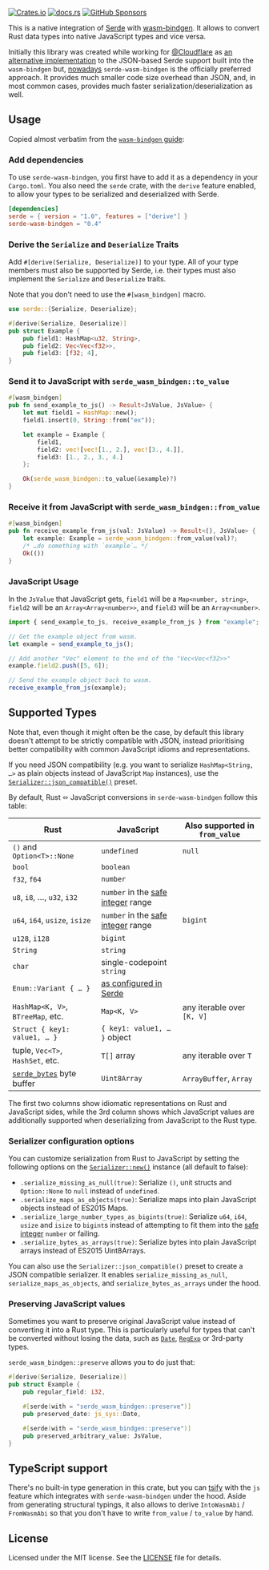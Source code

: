[![Crates.io](https://img.shields.io/crates/d/serde-wasm-bindgen?logo=rust)](https://crates.io/crates/serde-wasm-bindgen)
[![docs.rs](https://img.shields.io/docsrs/serde-wasm-bindgen)](https://docs.rs/serde-wasm-bindgen/)
[![GitHub Sponsors](https://img.shields.io/github/sponsors/rreverser)](https://github.com/sponsors/RReverser)

This is a native integration of [Serde](https://serde.rs/) with [wasm-bindgen](https://github.com/rustwasm/wasm-bindgen). It allows to convert Rust data types into native JavaScript types and vice versa.

Initially this library was created while working for [@Cloudflare](https://github.com/cloudflare) as [an alternative implementation](https://github.com/rustwasm/wasm-bindgen/issues/1258) to the JSON-based Serde support built into the `wasm-bindgen` but, [nowadays](https://github.com/rustwasm/wasm-bindgen/pull/3031) `serde-wasm-bindgen` is the officially preferred approach. It provides much smaller code size overhead than JSON, and, in most common cases, provides much faster serialization/deserialization as well.

## Usage

Copied almost verbatim from the [`wasm-bindgen` guide](https://rustwasm.github.io/wasm-bindgen/reference/arbitrary-data-with-serde.html#serializing-and-deserializing-arbitrary-data-into-and-from-jsvalue-with-serde):

### Add dependencies

To use `serde-wasm-bindgen`, you first have to add it as a dependency in your
`Cargo.toml`. You also need the `serde` crate, with the `derive` feature
enabled, to allow your types to be serialized and deserialized with Serde.

```toml
[dependencies]
serde = { version = "1.0", features = ["derive"] }
serde-wasm-bindgen = "0.4"
```

### Derive the `Serialize` and `Deserialize` Traits

Add `#[derive(Serialize, Deserialize)]` to your type. All of your type
members must also be supported by Serde, i.e. their types must also implement
the `Serialize` and `Deserialize` traits.

Note that you don't need to use the `#[wasm_bindgen]` macro.

```rust
use serde::{Serialize, Deserialize};

#[derive(Serialize, Deserialize)]
pub struct Example {
    pub field1: HashMap<u32, String>,
    pub field2: Vec<Vec<f32>>,
    pub field3: [f32; 4],
}
```

### Send it to JavaScript with `serde_wasm_bindgen::to_value`

```rust
#[wasm_bindgen]
pub fn send_example_to_js() -> Result<JsValue, JsValue> {
    let mut field1 = HashMap::new();
    field1.insert(0, String::from("ex"));

    let example = Example {
        field1,
        field2: vec![vec![1., 2.], vec![3., 4.]],
        field3: [1., 2., 3., 4.]
    };

    Ok(serde_wasm_bindgen::to_value(&example)?)
}
```

### Receive it from JavaScript with `serde_wasm_bindgen::from_value`

```rust
#[wasm_bindgen]
pub fn receive_example_from_js(val: JsValue) -> Result<(), JsValue> {
    let example: Example = serde_wasm_bindgen::from_value(val)?;
    /* …do something with `example`… */
    Ok(())
}
```

### JavaScript Usage

In the `JsValue` that JavaScript gets, `field1` will be a `Map<number, string>`,
`field2` will be an `Array<Array<number>>`, and `field3` will be an `Array<number>`.

```js
import { send_example_to_js, receive_example_from_js } from "example";

// Get the example object from wasm.
let example = send_example_to_js();

// Add another "Vec" element to the end of the "Vec<Vec<f32>>"
example.field2.push([5, 6]);

// Send the example object back to wasm.
receive_example_from_js(example);
```

## Supported Types

Note that, even though it might often be the case, by default this library doesn't attempt
to be strictly compatible with JSON, instead prioritising better
compatibility with common JavaScript idioms and representations.

If you need JSON compatibility (e.g. you want to serialize `HashMap<String, …>`
as plain objects instead of JavaScript `Map` instances), use the
[`Serializer::json_compatible()`](https://docs.rs/serde-wasm-bindgen/latest/serde_wasm_bindgen/struct.Serializer.html#method.json_compatible) preset.

By default, Rust ⬄ JavaScript conversions in `serde-wasm-bindgen` follow this table:

| Rust                              | JavaScript                           | Also supported in `from_value` |
|-----------------------------------|--------------------------------------|--------------------------------|
| `()` and `Option<T>::None`        | `undefined`                          | `null`                         |
| `bool`                            | `boolean`                            |                                |
| `f32`, `f64`                      | `number`                             |                                |
| `u8`, `i8`, …, `u32`, `i32`       | `number` in the [safe integer] range |                                |
| `u64`, `i64`, `usize`, `isize`    | `number` in the [safe integer] range | `bigint`                       |
| `u128`, `i128`                    | `bigint`                             |                                |
| `String`                          | `string`                             |                                |
| `char`                            | single-codepoint `string`            |                                |
| `Enum::Variant { … }`             | [as configured in Serde]             |                                |
| `HashMap<K, V>`, `BTreeMap`, etc. | `Map<K, V>`                          | any iterable over `[K, V]`     |
| `Struct { key1: value1, … }`      | `{ key1: value1, … }` object         |                                |
| tuple, `Vec<T>`, `HashSet`, etc.  | `T[]` array                          | any iterable over `T`          |
| [`serde_bytes`] byte buffer       | `Uint8Array`                         | `ArrayBuffer`, `Array`         |

[as configured in Serde]: https://serde.rs/enum-representations.html
[safe integer]: https://developer.mozilla.org/en-US/docs/Web/JavaScript/Reference/Global_Objects/Number/isSafeInteger
[`serde_bytes`]: https://github.com/serde-rs/bytes

The first two columns show idiomatic representations on Rust and JavaScript sides, while the 3rd column shows which JavaScript values
are additionally supported when deserializing from JavaScript to the Rust type.

### Serializer configuration options

You can customize serialization from Rust to JavaScript by setting the following options on the [`Serializer::new()`](https://docs.rs/serde-wasm-bindgen/latest/serde_wasm_bindgen/struct.Serializer.html) instance (all default to false):

- `.serialize_missing_as_null(true)`: Serialize `()`, unit structs and `Option::None` to `null` instead of `undefined`.
- `.serialize_maps_as_objects(true)`: Serialize maps into plain JavaScript objects instead of ES2015 Maps.
- `.serialize_large_number_types_as_bigints(true)`: Serialize `u64`, `i64`, `usize` and `isize` to `bigint`s instead of attempting to fit them into the [safe integer] `number` or failing.
- `.serialize_bytes_as_arrays(true)`: Serialize bytes into plain JavaScript arrays instead of ES2015 Uint8Arrays.

You can also use the `Serializer::json_compatible()` preset to create a JSON compatible serializer. It enables `serialize_missing_as_null`, `serialize_maps_as_objects`, and `serialize_bytes_as_arrays` under the hood.

### Preserving JavaScript values

Sometimes you want to preserve original JavaScript value instead of converting it into a Rust type. This is particularly useful for types that can't be converted without losing the data, such as [`Date`](https://docs.rs/js-sys/latest/js_sys/struct.Date.html), [`RegExp`](https://docs.rs/js-sys/latest/js_sys/struct.RegExp.html) or 3rd-party types.

`serde_wasm_bindgen::preserve` allows you to do just that:

```rust
#[derive(Serialize, Deserialize)]
pub struct Example {
    pub regular_field: i32,

    #[serde(with = "serde_wasm_bindgen::preserve")]
    pub preserved_date: js_sys::Date,

    #[serde(with = "serde_wasm_bindgen::preserve")]
    pub preserved_arbitrary_value: JsValue,
}
```

## TypeScript support

There's no built-in type generation in this crate, but you can [tsify](https://github.com/madonoharu/tsify) with the `js` feature which integrates with `serde-wasm-bindgen` under the hood. Aside from generating structural typings, it also allows to derive `IntoWasmAbi` / `FromWasmAbi` so that you don't have to write `from_value` / `to_value` by hand.

## License

Licensed under the MIT license. See the
[LICENSE](https://github.com/RReverser/serde-wasm-bindgen/blob/master/LICENSE)
file for details.
